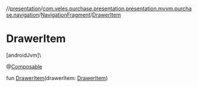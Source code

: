 //[presentation](../../../index.md)/[com.veles.purchase.presentation.presentation.mvvm.purchase.navigation](../index.md)/[NavigationFragment](index.md)/[DrawerItem](-drawer-item.md)

# DrawerItem

[androidJvm]\

@[Composable](https://developer.android.com/reference/kotlin/androidx/compose/runtime/Composable.html)

fun [DrawerItem](-drawer-item.md)(drawerItem: [DrawerItem](../../com.veles.purchase.presentation.model.drawer/-drawer-item/index.md))
